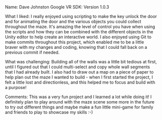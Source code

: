 Name: Dave Johnston
Google VR SDK: Version 1.0.3

What I liked: I really enjoyed using scripting to make the key unlock the door and for animating the door and the various objects you could collect throughout the maze.  It's amazing the level of control you have when using the scripts and how they can be combined with the different objects in the Unity editor to help create an interactive world.  I also enjoyed using Git to make commits throughout this project, which enabled me to be a little braver with my changes and coding, knowing that I could fall back on a previous commit if needed.

What was challenging: Building all of the walls was a little bit tedious at first, until I figured out that I could multi-select and copy whole wall segments that I had already built.  I also had to draw out a map on a piece of paper to help plan out the maze I wanted to build - when I first started the project, I felt a little lost and directionless, and this helped me to focus and build with a purpose!

Comments: This was a very fun project and I learned a lot while doing it!  I definitely plan to play around with the maze scene some more in the future to try out different things and maybe make a fun little mini-game for family and friends to play to showcase my skills :-)